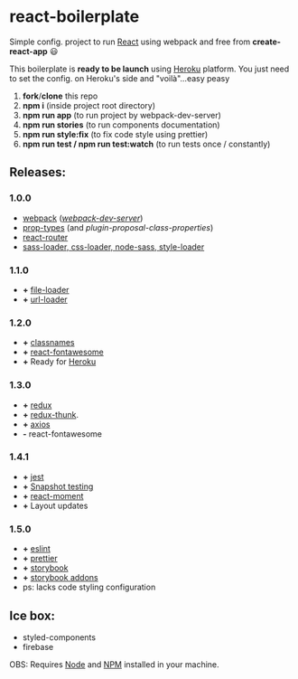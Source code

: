 # react-boilerplate

Simple config. project to run [React](https://reactjs.org) using webpack and free from
**create-react-app** :smiley:

This boilerplate is **ready to be launch** using [Heroku](https://dashboard.heroku.com/apps)
platform. You just need to set the config. on Heroku's side and "voilà"...easy peasy

1. **fork**/**clone** this repo
2. **npm i** (inside project root directory)
3. **npm run app** (to run project by webpack-dev-server)
4. **npm run stories** (to run components documentation)
5. **npm run style:fix** (to fix code style using prettier)
6. **npm run test / npm run test:watch** (to run tests once / constantly)

## Releases:

### 1.0.0

- [webpack](https://github.com/webpack/webpack)
  (_[webpack-dev-server](https://github.com/webpack/webpack-dev-server)_)
- [prop-types](https://github.com/facebook/prop-types) (and _plugin-proposal-class-properties_)
- [react-router](https://github.com/ReactTraining/react-router/tree/master/packages/react-router)
- [sass-loader, css-loader, node-sass, style-loader](https://github.com/webpack-contrib/sass-loader)

### 1.1.0

- **+** [file-loader](https://github.com/webpack-contrib/file-loader)
- **+** [url-loader](https://github.com/webpack-contrib/url-loader)

### 1.2.0

- **+** [classnames](https://github.com/JedWatson/classnames)
- **+** [react-fontawesome](https://github.com/FortAwesome/react-fontawesome)
- **+** Ready for [Heroku](https://dashboard.heroku.com/apps)

### 1.3.0

- **+** [redux](https://github.com/reduxjs/redux)
- **+** [redux-thunk](https://github.com/reduxjs/redux-thunk).
- **+** [axios](https://github.com/axios/axios)
- **-** react-fontawesome

### 1.4.1

- **+** [jest](https://github.com/facebook/jest)
- **+**
  [Snapshot testing](https://github.com/facebook/react/tree/master/packages/react-test-renderer)
- **+** [react-moment](https://github.com/headzoo/react-moment#readme)
- **+** Layout updates

### 1.5.0

- **+** [eslint](https://github.com/eslint/eslint)
- **+** [prettier](https://github.com/prettier/prettier)
- **+** [storybook](https://github.com/storybookjs/storybook)
- **+** [storybook addons](https://github.com/storybookjs/storybook/tree/master/addons/knobs)
- ps: lacks code styling configuration

## Ice box:

- styled-components
- firebase

OBS: Requires [Node](https://nodejs.org/en/) and [NPM](https://www.npmjs.com) installed in your
machine.
